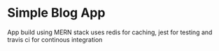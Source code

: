 # Simple Blog App
App build using MERN stack uses redis for caching, jest for testing and travis ci for continous integration
